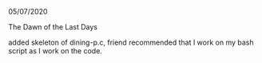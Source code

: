 05/07/2020 

The Dawn of the Last Days

added skeleton of dining-p.c, friend recommended that I work on my bash script as I work on the code.
